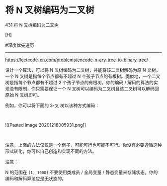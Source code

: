 # 将 N 叉树编码为二叉树
431.将 N 叉树编码为二叉树

[H]

#深度优先遍历 

---
https://leetcode-cn.com/problems/encode-n-ary-tree-to-binary-tree/


设计一个算法，可以将 N 叉树编码为二叉树，并能将该二叉树解码为原 N 叉树。一个 N 叉树是指每个节点都有不超过 N 个孩子节点的有根树。类似地，一个二叉树是指每个节点都有不超过 2 个孩子节点的有根树。你的编码 / 解码的算法的实现没有限制，你只需要保证一个 N 叉树可以编码为二叉树且该二叉树可以解码回原始 N 叉树即可。  

例如，你可以将下面的 3-叉 树以该种方式编码：  

 

![[Pasted image 20201218005931.png]]

 

注意，上面的方法仅仅是一个例子，可能可行也可能不可行。你没有必要遵循这种形式转化，你可以自己创造和实现不同的方法。 

注意：

N 的范围在 `[1, 1000]` 
不要使用类成员 / 全局变量 / 静态变量来存储状态。你的编码和解码算法应是无状态的。  


